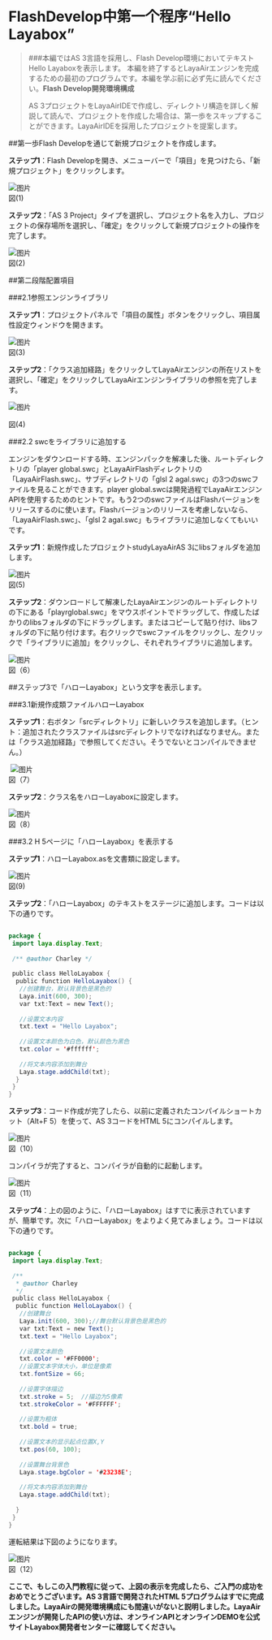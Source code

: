 # FlashDevelop中第一个程序“Hello Layabox”

>###本編ではAS 3言語を採用し、Flash Develop環境においてテキストHello Layaboxを表示します。
>本編を終了するとLayaAirエンジンを完成するための最初のプログラムです。本編を学ぶ前に必ず先に読んでください。**Flash Develop開発環境構成**
>
>AS 3プロジェクトをLayaAirIDEで作成し、ディレクトリ構造を詳しく解説して読んで、プロジェクトを作成した場合は、第一歩をスキップすることができます。LayaAirIDEを採用したプロジェクトを提案します。
>



##第一歩Flash Developを通じて新規プロジェクトを作成します。

​**ステップ1**：Flash Developを開き、メニューバーで「項目」を見つけたら、「新規プロジェクト」をクリックします。

​![图片](img/1.png)<br/>
図(1)

​**ステップ2**：「AS 3 Project」タイプを選択し、プロジェクト名を入力し、プロジェクトの保存場所を選択し、「確定」をクリックして新規プロジェクトの操作を完了します。

​![图片](img/2.png)<br/>
図(2)



  



##第二段階配置項目

###2.1参照エンジンライブラリ

**ステップ1**：プロジェクトパネルで「項目の属性」ボタンをクリックし、項目属性設定ウィンドウを開きます。

​![图片](img/3.png)<br/>
図(3)

​**ステップ2**：「クラス追加経路」をクリックしてLayaAirエンジンの所在リストを選択し、「確定」をクリックしてLayaAirエンジンライブラリの参照を完了します。

![图片](img/4.png)<br/>

図(4)



 



###2.2 swcをライブラリに追加する

エンジンをダウンロードする時、エンジンパックを解凍した後、ルートディレクトリの「player global.swc」とLayaAirFlashディレクトリの「LayaAirFlash.swc」、サブディレクトリの「glsl 2 agal.swc」の3つのswcファイルを見ることができます。player global.swcは開発過程でLayaAirエンジンAPIを使用するためのヒントです。もう2つのswcファイルはFlashバージョンをリリースするのに使います。Flashバージョンのリリースを考慮しないなら、「LayaAirFlash.swc」、「glsl 2 agal.swc」もライブラリに追加しなくてもいいです。

​**ステップ1**：新規作成したプロジェクトstudyLayaAirAS 3にlibsフォルダを追加します。

​![图片](img/5.png)<br/>
図(5)

​**ステップ2**：ダウンロードして解凍したLayaAirエンジンのルートディレクトリの下にある「playrglobal.swc」をマウスポイントでドラッグして、作成したばかりのlibsフォルダの下にドラッグします。またはコピーして貼り付け、libsフォルダの下に貼り付けます。右クリックでswcファイルをクリックし、左クリックで「ライブラリに追加」をクリックし、それぞれライブラリに追加します。

​![图片](img/6.png)<br/>
図（6）



 







##ステップ3で「ハローLayabox」という文字を表示します。

###3.1新規作成類ファイルハローLayabox

​**ステップ1**：右ボタン「srcディレクトリ」に新しいクラスを追加します。（ヒント：追加されたクラスファイルはsrcディレクトリでなければなりません。または「クラス追加経路」で参照してください。そうでないとコンパイルできません。）



​    ![图片](img/7.png)<br/>
図（7）

​**ステップ2**：クラス名をハローLayaboxに設定します。

​![图片](img/8.png)<br/>
図（8）

###3.2 H 5ページに「ハローLayabox」を表示する

​**ステップ1**：ハローLayabox.asを文書類に設定します。

​![图片](img/9.png)<br/>
図(9)

​**ステップ2**：「ハローLayabox」のテキストをステージに追加します。コードは以下の通りです。


```java

package {
 import laya.display.Text;
  
 /** @author Charley */
  
 public class HelloLayabox {
  public function HelloLayabox() {
   //创建舞台，默认背景色是黑色的
   Laya.init(600, 300);
   var txt:Text = new Text();
    
   //设置文本内容
   txt.text = "Hello Layabox";
    
   //设置文本颜色为白色，默认颜色为黑色
   txt.color = '#ffffff';
    
   //将文本内容添加到舞台 
   Laya.stage.addChild(txt);
  }
 }
}
```


​**ステップ3**：コード作成が完了したら、以前に定義されたコンパイルショートカット（Alt+F 5）を使って、AS 3コードをHTML 5にコンパイルします。

​![图片](img/10.png)<br/>
図（10）

コンパイラが完了すると、コンパイラが自動的に起動します。

​![图片](img/11.png)<br/>
図（11）

​**ステップ4**：上の図のように、「ハローLayabox」はすでに表示されていますが、簡単です。次に「ハローLayabox」をよりよく見てみましょう。コードは以下の通りです。


```java

package {
 import laya.display.Text;
  
 /**
  * @author Charley
  */
 public class HelloLayabox {
  public function HelloLayabox() {
   //创建舞台
   Laya.init(600, 300);//舞台默认背景色是黑色的
   var txt:Text = new Text();
   txt.text = "Hello Layabox";
    
   //设置文本颜色
   txt.color = '#FF0000';
   //设置文本字体大小，单位是像素
   txt.fontSize = 66;
    
   //设置字体描边
   txt.stroke = 5;  //描边为5像素
   txt.strokeColor = '#FFFFFF';
    
   //设置为粗体
   txt.bold = true;
    
   //设置文本的显示起点位置X,Y
   txt.pos(60, 100);
    
   //设置舞台背景色
   Laya.stage.bgColor = '#23238E';
    
   //将文本内容添加到舞台
   Laya.stage.addChild(txt);
   
  }
 }
}
```


運転結果は下図のようになります。

​![图片](img/12.png)<br/>
図（12）



**ここで、もしこの入門教程に従って、上図の表示を完成したら、ご入門の成功をおめでとうございます。AS 3言語で開発されたHTML 5プログラムはすでに完成しました。LayaAirの開発環境構成にも間違いがないと説明しました。LayaAirエンジンが開発したAPIの使い方は、オンラインAPIとオンラインDEMOを公式サイトLayabox開発者センターに確認してください。**
